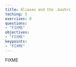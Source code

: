 ```yaml
---
title: Aliases and the .bashrc
teching: 5
exercises: 0
questions:
- "FIXME"
objectives:
- "FIXME"
keypoints:
- "FIXME"
---
```


FIXME

